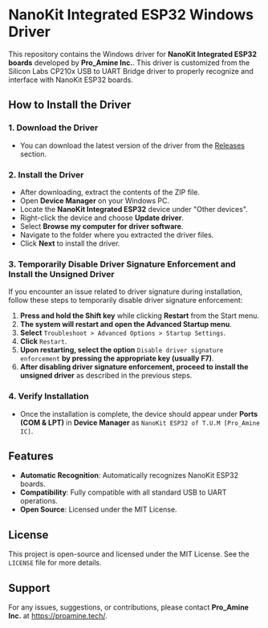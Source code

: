 # NanoKit Integrated ESP32 Windows Driver

This repository contains the Windows driver for **NanoKit Integrated ESP32 boards** developed by **Pro_Amine Inc.**. This driver is customized from the Silicon Labs CP210x USB to UART Bridge driver to properly recognize and interface with NanoKit ESP32 boards.

## How to Install the Driver

### 1. Download the Driver
- You can download the latest version of the driver from the [Releases](https://github.com/YourUsername/NanoKit-ESP32-Windows-Driver/releases) section.

### 2. Install the Driver
- After downloading, extract the contents of the ZIP file.
- Open **Device Manager** on your Windows PC.
- Locate the **NanoKit Integrated ESP32** device under "Other devices".
- Right-click the device and choose **Update driver**.
- Select **Browse my computer for driver software**.
- Navigate to the folder where you extracted the driver files.
- Click **Next** to install the driver.

### 3. Temporarily Disable Driver Signature Enforcement and Install the Unsigned Driver
If you encounter an issue related to driver signature during installation, follow these steps to temporarily disable driver signature enforcement:

1. **Press and hold the Shift key** while clicking **Restart** from the Start menu.
2. **The system will restart and open the Advanced Startup menu**.
3. **Select** `Troubleshoot > Advanced Options > Startup Settings`.
4. **Click** `Restart`.
5. **Upon restarting, select the option** `Disable driver signature enforcement` **by pressing the appropriate key (usually F7)**.
6. **After disabling driver signature enforcement, proceed to install the unsigned driver** as described in the previous steps.

### 4. Verify Installation
- Once the installation is complete, the device should appear under **Ports (COM & LPT)** in **Device Manager** as `NanoKit ESP32 of T.U.M [Pro_Amine IC]`.

## Features
- **Automatic Recognition**: Automatically recognizes NanoKit ESP32 boards.
- **Compatibility**: Fully compatible with all standard USB to UART operations.
- **Open Source**: Licensed under the MIT License.

## License
This project is open-source and licensed under the MIT License. See the `LICENSE` file for more details.

## Support
For any issues, suggestions, or contributions, please contact **Pro_Amine Inc.** at https://proamine.tech/.
